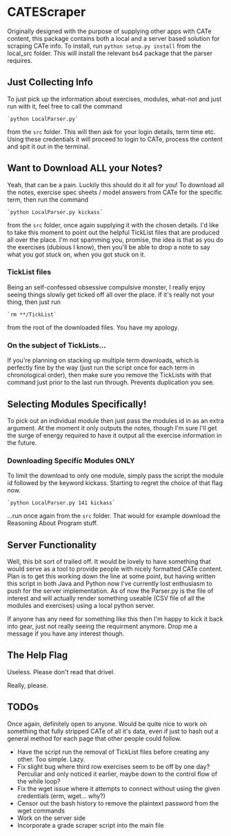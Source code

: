 CATEScraper
===========

Originally designed with the purpose of supplying other apps with CATe
content, this package contains both a local and a server based solution
for scraping CATe info.
To install, run ` python setup.py install ` from the local_src folder.
This will install the relevant bs4 package that the parser requires.

## Just Collecting Info
To just pick up the information about exercises, modules, what-not and
just run with it, feel free to call the command

    `python LocalParser.py`

from the `src` folder. This will then ask for your login details, term
time etc. Using these credentials it will proceed to login to CATe,
process the content and spit it out in the terminal.

## Want to Download ALL your Notes?
Yeah, that can be a pain. Luckily this should do it all for you! To
download all the notes, exercise spec sheets / model answers from CATe
for the specific term, then run the command

    `python LocalParser.py kickass`

from the `src` folder, once again supplying it with the chosen details.
I'd like to take this moment to point out the helpful TickList files
that are produced all over the place. I'm not spamming you, promise, the
idea is that as you do the exercises (dubious I know), then you'll be
able to drop a note to say what you got stuck on, when you got stuck on
it.

### TickList files
Being an self-confessed obsessive compulsive monster, I really enjoy
seeing things slowly get ticked off all over the place. 
If it's really not your thing, then just run

    `rm **/TickList`

from the root of the downloaded files. You have my apology.

### On the subject of TickLists...
If you're planning on stacking up multiple term downloads, which is
perfectly fine by the way (just run the script once for each term in
chronological order), then make sure you remove the TickLists with that
command just prior to the last run through. Prevents duplication you
see. 

## Selecting Modules Specifically!
To pick out an individual module then just pass the modules id in as an
extra argument. At the moment it only outputs the notes, though I'm sure
I'll get the surge of energy required to have it output all the exercise
information in the future.

### Downloading Specific Modules ONLY
To limit the download to only one module, simply pass the script the
module id followed by the keyword kickass. Starting to regret the choice
of that flag now.

    `python LocalParser.py 141 kickass`

...run once again from the `src` folder. That would for example download
the Reasoning About Program stuff.

## Server Functionality
Well, this bit sort of trailed off. It would be lovely to have something
that would serve as a tool to provide people with nicely formatted CATe
content. Plan is to get this working down the line at some point, but
having written this script in both Java and Python now I've currently
lost enthusiasm to push for the server implementation.
As of now the Parser.py is the file of interest and will actually render
something useable (CSV file of all the modules and exercises) using a
local python server.

If anyone has any need for something like this then I'm happy to kick it
back into gear, just not really seeing the requirment anymore. Drop me a
message if you have any interest though.

## The Help Flag
Useless. Please don't read that drivel.

Really, please.

## TODOs
Once again, definitely open to anyone. Would be quite nice to work on
something that fully stripped CATe of all it's data, even if just to
hash out a general method for each page that other people could follow.
- Have the script run the removal of TickList files before creating any
other. Too simple. Lazy.
- Fix slight bug where third row exercises seem to be off by one day?
Perculiar and only noticed it earlier, maybe down to the control flow of
the while loop?
- Fix the wget issue where it attempts to connect without using the
given credentials (erm, wget... why?)
- Censor out the bash history to remove the plaintext password from the
wget commands
- Work on the server side
- Incorporate a grade scraper script into the main file
